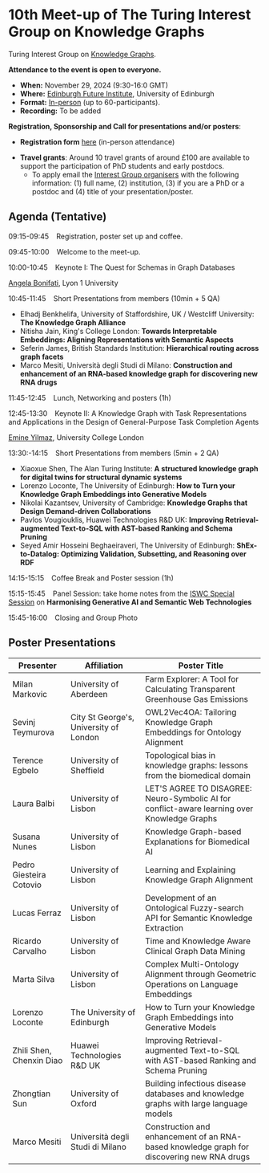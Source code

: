 # 10th Meet-up of The Turing Interest Group on Knowledge Graphs
  
Turing Interest Group on [Knowledge Graphs](https://www.turing.ac.uk/research/interest-groups/knowledge-graphs).

**Attendance to the event is open to everyone.**

- **When:** November 29, 2024 (9:30-16:0 GMT)
- **Where:** [Edinburgh Future Institute](https://efi.ed.ac.uk/), University of Edinburgh 
- **Format:** <ins>In-person</ins> (up to 60-participants).
- **Recording:** To be added

**Registration, Sponsorship and Call for presentations and/or posters**: 
- **Registration form** [here](https://forms.office.com/e/kQtp2Q5Kr0) (in-person attendance)
<!-- - **Accommodation**: For attendees requiring accommodation (TBA)-->
- **Travel grants**: Around 10 travel grants of around £100 are available to support the participation of PhD students and early postdocs.
  - To apply email the [Interest Group organisers](mailto:knowledgegraphs_tig@turing.ac.uk) with the following information: (1) full name, (2) institution, (3) if you are a PhD or a postdoc and (4) title of your presentation/poster. 

## Agenda (Tentative)

09:15-09:45 &ensp; Registration, poster set up and coffee.

09:45-10:00 &ensp; Welcome to the meet-up.

10:00-10:45 &ensp; Keynote I:  The Quest for Schemas in Graph Databases

[Angela Bonifati](https://perso.liris.cnrs.fr/angela.bonifati/), Lyon 1 University
<!--- **Title**: ***Not Just Graph Databases: Enabling Cultural Intelligence with Multimodal Knowledge Graphs***
- **Abstract**: Knowledge Graphs—graph-shaped knowledge bases that integrate distributed datasets into semantic representations—have demonstrated their impact in the world and are now central in Web search (knowledge panels), virtual assistants, etc. However, we tend to assume that the knowledge that ends up in knowledge graphs comes from particular representations, mostly text or structured databases. At the same time, a sizable number of the use cases in which we deploy KGs have the same unimodal assumption (text/structured data). In this talk, I will challenge these views with the notion of Multimodal Knowledge Graphs (MMKGs), arguing that important knowledge of the world comes from alternative representations (such as music, sound, and images), and that multimodality can enable better access to knowledge for all. I will showcase MMKGs in the domains of digital humanities and cultural heritage as key enablers of intelligent cultural applications.
- **Bio**: Dr Albert Meroño-Peñuela is a Lecturer (Assistant Professor) in Computer Science and Knowledge Engineering at the Department of Informatics of King's College London (United Kingdom). His research revolves around the relations between Artificial Intelligence and culture, in particular the semantics of music, multimodal knowledge graphs, and knowledge representation and reasoning for digital humanities and cultural heritage. He has done work in various areas of the semantic web, most prominently in Web Data APIs over RDF Knowledge Graphs.
-->

10:45-11:45 &ensp; Short Presentations from members (10min + 5 QA)

- Elhadj Benkhelifa,	University of Staffordshire, UK / Westcliff University:	**The Knowledge Graph Alliance**
- Nitisha	Jain, King's College London: **Towards Interpretable Embeddings: Aligning Representations with Semantic Aspects**
- Seferin	James,	British Standards Institution:	**Hierarchical routing across graph facets**
- Marco Mesiti, Università degli Studi di Milano: **Construction and enhancement of an RNA-based knowledge graph for discovering new RNA drugs**


<!--- Peter Winstanley, Semantic Arts UK Ltd and Semantic Arts Inc:	**Semantics and Data-Centricity - a sea change in information management**-->

  
11:45-12:45 &ensp; Lunch, Networking and posters (1h)

12:45-13:30 &ensp; Keynote II:  A Knowledge Graph with Task Representations and Applications in the Design of General-Purpose Task Completion Agents

[Emine Yilmaz](https://sites.google.com/site/emineyilmaz/), University College London 

13:30:-14:15 &ensp; Short Presentations from members (5min + 2 QA)

- Xiaoxue Shen, The Alan Turing Institute:	**A structured knowledge graph for digital twins for structural dynamic systems**
- Lorenzo Loconte, The University of Edinburgh: **How to Turn your Knowledge Graph Embeddings into Generative Models**
- Nikolai  Kazantsev, University of Cambridge:	**Knowledge Graphs that Design Demand-driven Collaborations**
- Pavlos Vougiouklis, Huawei Technologies R&D UK: **Improving Retrieval-augmented Text-to-SQL with AST-based Ranking and Schema Pruning**
- Seyed Amir Hosseini Beghaeiraveri, The University of Edinburgh: **ShEx-to-Datalog: Optimizing Validation, Subsetting, and Reasoning over RDF**


14:15-15:15 &ensp; Coffee Break and Poster session (1h)

15:15-15:45 &ensp; Panel Session: take home notes from the [ISWC Special Session](https://iswc2024.semanticweb.org/event/3715c6fc-e2d7-47eb-8c01-5fe4ac589a52/websitePage:64c7dcb3-4668-4de6-ab92-4d91d1bfecec) on **Harmonising Generative AI and Semantic Web Technologies**

15:45-16:00 &ensp; Closing and Group Photo


## Poster Presentations

| **Presenter** | **Affiliation** | **Poster Title** |
| ------ | ------ | ------ |
| Milan Markovic | University of Aberdeen | Farm Explorer: A Tool for Calculating Transparent Greenhouse Gas Emissions | 
| Sevinj Teymurova | City St George's, University of London | OWL2Vec4OA: Tailoring Knowledge Graph Embeddings for Ontology Alignment | 
| Terence Egbelo | University of Sheffield | Topological bias in knowledge graphs: lessons from the biomedical domain | 
| Laura Balbi | University of Lisbon | LET'S AGREE TO DISAGREE: Neuro-Symbolic AI for conflict-aware learning over Knowledge Graphs | 
| Susana Nunes | University of Lisbon | Knowledge Graph-based Explanations for Biomedical AI | 
| Pedro Giesteira Cotovio | University of Lisbon | Learning and Explaining Knowledge Graph Alignment | 
| Lucas Ferraz | University of Lisbon | Development of an Ontological Fuzzy-search API for Semantic Knowledge Extraction | 
| Ricardo Carvalho | University of Lisbon |	Time and Knowledge Aware Clinical Graph Data Mining | 
| Marta Silva | University of Lisbon | Complex Multi-Ontology Alignment through Geometric Operations on Language Embeddings  | 
| Lorenzo Loconte | The University of Edinburgh |	How to Turn your Knowledge Graph Embeddings into Generative Models | 
| Zhili Shen, Chenxin Diao | Huawei Technologies R&D UK |	Improving Retrieval-augmented Text-to-SQL with AST-based Ranking and Schema Pruning | 
| Zhongtian Sun | University of Oxford | Building infectious disease databases and knowledge graphs with large language models |
| Marco Mesiti | Università degli Studi di Milano | Construction and enhancement of an RNA-based knowledge graph for discovering new RNA drugs |


<!--
The event is supported by the [Digital Research Theme at the University of Liverpool](https://www.liverpool.ac.uk/research/research-themes/digital/) and [Liverpool Women in Science and Engineering, LivWiSE](https://www.liverpool.ac.uk/liverpool-women-in-science-and-engineering/)

</p>

-->
 
